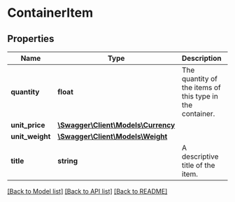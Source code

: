 # ContainerItem

## Properties

Name | Type | Description | Notes
------------ | ------------- | ------------- | -------------
**quantity** | **float** | The quantity of the items of this type in the container. |
**unit_price** | [**\Swagger\Client\Models\Currency**](Currency.md) |  |
**unit_weight** | [**\Swagger\Client\Models\Weight**](Weight.md) |  |
**title** | **string** | A descriptive title of the item. |

[[Back to Model list]](../../README.md#documentation-for-models) [[Back to API list]](../../README.md#documentation-for-api-endpoints) [[Back to README]](../../README.md)

